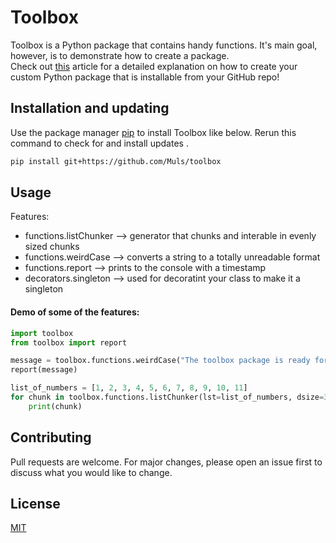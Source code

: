 # Toolbox

Toolbox is a Python package that contains handy functions.
It's main goal, however, is to demonstrate how to create a package.  
Check out [this](https://mikehuls.medium.com/create-your-custom-python-package-that-you-can-pip-install-from-your-git-repository-f90465867893)
article for a detailed explanation on how to create your
custom Python package that is installable from your GitHub repo!

## Installation and updating

Use the package manager [pip](https://pip.pypa.io/en/stable/) to install Toolbox like below.
Rerun this command to check for and install updates .

```bash
pip install git+https://github.com/Muls/toolbox
```

## Usage

Features:

- functions.listChunker --> generator that chunks and interable in evenly sized chunks
- functions.weirdCase --> converts a string to a totally unreadable format
- functions.report --> prints to the console with a timestamp
- decorators.singleton --> used for decoratint your class to make it a singleton

#### Demo of some of the features:

```python
import toolbox
from toolbox import report

message = toolbox.functions.weirdCase("The toolbox package is ready for use")
report(message)

list_of_numbers = [1, 2, 3, 4, 5, 6, 7, 8, 9, 10, 11]
for chunk in toolbox.functions.listChunker(lst=list_of_numbers, dsize=3):
    print(chunk)
```

## Contributing

Pull requests are welcome. For major changes, please open an issue first to discuss what you would like to change.

## License

[MIT](https://choosealicense.com/licenses/mit/)
